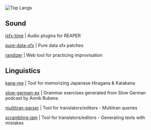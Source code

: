 
![Top Langs](https://github-readme-stats.vercel.app/api/top-langs/?username=grt-pretender&hide_progress=true)

<!--
### Hi there 👋
**grt-pretender/grt-pretender** is a ✨ _special_ ✨ repository because its `README.md` (this file) appears on your GitHub profile.
Here are some ideas to get you started:
- 🔭 I’m currently working on ...
- 🌱 I’m currently learning ...
- 👯 I’m looking to collaborate on ...
- 📫 How to reach me: ...
![CodePen](https://img.shields.io/badge/Codepen-000000?style=for-the-badge&logo=codepen&logoColor=white)
![Python](https://img.shields.io/badge/python-3670A0?style=for-the-badge&logo=python&logoColor=ffdd54
-->

## Sound

[jsfx-time](https://github.com/grt-pretender/jsfx-time/) | Audio plugins for REAPER

[pure-data-sfx](https://github.com/grt-pretender/pure-data-sfx/) | Pure data sfx patches

[randizer](https://github.com/grt-pretender/randizer/) | Web tool for practicing improvisation


## Linguistics

[kana-me](https://github.com/grt-pretender/kana-me/) | Tool for memorizing Japanese Hiragana & Katakana

[slow-german-ex](https://github.com/grt-pretender/slow-german-ex/) | Grammar exercises generated from Slow German podcast by Annik Rubens

[multitran-parser](https://github.com/grt-pretender/multitran-parser/) | Tool for translators/editors - Multitran queries

[scrambling-jam](https://github.com/grt-pretender/scrambling-jam/) | Tool for translators/editors - Generating texts with mistakes

<!--

[hangul-me](https://github.com/grt-pretender/hangul-me/) | Tool for memorizing Korean alphabet system

## My studies

[all-karplus-strong](https://github.com/grt-pretender/all-karplus-strong/) | Making a sound of a hammered/plucked string / percussion
[dsp-lyons](https://github.com/grt-pretender/dsp-lyons/) | Code for ''Understanding Digital Signal Processing'' by Richard Lyons
[dafx-code](https://github.com/grt-pretender/dafx-code/) | Code for "DAFX: Digital Audio Effects" by Udo Zölzer

[learn-thai](https://github.com/grt-pretender/learn-thai/) | CLI-tool for memorizing Thai alphabet
[pd-ex](https://github.com/grt-pretender/pd-ex/) | Useful Pure Data Externals
[dafx-projects](https://github.com/grt-pretender/dafx-projects/) | My implementations of concepts from "DAFX: Digital Audio Effects" 
[farnell-designing-sound](https://github.com/grt-pretender/farnell-designing-sound/) | Exercises from Andy Farnell's "Designing sound"
[audio-prog](https://github.com/grt-pretender/audio-prog/) | Exercises from "The Audio Programming Book", Boulanger / Lazzarini

[reading-kernighan-ritchie](https://github.com/grt-pretender/reading-kernighan-ritchie/) | Solutions to exercises
[exercism-ex](https://github.com/grt-pretender/exercism-ex/) | Solutions to Rust, C++ tracks
[reading-sicp](https://github.com/grt-pretender/reading-sicp/) | Solutions to some exercises from "Structure and Interpretation of Computer Programs".
[messier-rust](https://github.com/grt-pretender/messier-rust/) | Exercises from Ric Messier's "Beginning Rust Programming"
[codewars-jam](https://github.com/grt-pretender/codewars-jam/) 
[leetcode-snippets](https://github.com/grt-pretender/leetcode-snippets/)
[advent-of-code](https://github.com/grt-pretender/advent-of-code/) 

## My projects

[vital-presets](https://github.com/grt-pretender/vital-presets/) | Presets for Vital synth
[anki-thai](https://github.com/grt-pretender/anki-thai/) | Scripts for making Anki cards for Thai  
[specky](https://github.com/grt-pretender/specky/) | Time & audio spectrum analyzer for sound design
[randizer](https://github.com/grt-pretender/randizer/) | Web app for practicing improvisation
[turkish-numbers](https://github.com/grt-pretender/turkish-numbers/) | CLI-tool for memorizing Turkish numbers in Rust
[keyword-classifier](https://github.com/grt-pretender/keyword-classifier) | Glossary generator (patent documentation) 
[sport-scraper](https://github.com/grt-pretender/sport-scraper) | Jupyter Notebook for exploring sport TV channel playlist
[genuary-2021](https://github.com/grt-pretender/genuary-2021/) | Entries for generative art challenge
[yeni-fiil](https://github.com/grt-pretender/yeni-fiil/) | Guessing game for memorizing Turkish verb forms
 
[modelland](https://github.com/grt-pretender/modelland/) | A collection of ML models, different cases
[inside-robotics](https://github.com/grt-pretender/inside-robotics) | Different simulations & exercises for Russ Tedrake's MIT courses
[cs50-ai](https://github.com/grt-pretender/cs50-ai/) | Algos/projects for CS50's "Introduction to Artificial Intelligence with Python"
-->





